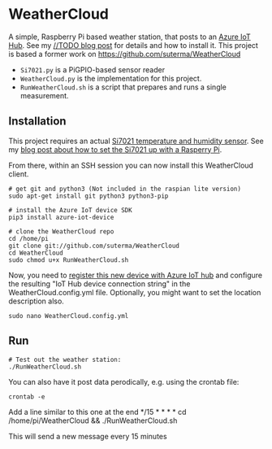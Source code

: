 # WeatherCloud

A simple, Raspberry Pi based weather station, that posts to an [Azure IoT Hub](https://azure.microsoft.com/en-us/services/iot-hub/). See my [//TODO blog post](https://qrys.ch) for details and how to install it. This project is based a former work on https://github.com/suterma/WeatherCloud

 - `Si7021.py` is a PiGPIO-based sensor reader
 - `WeatherCloud.py` is the implementation for this project.
 - `RunWeatherCloud.sh` is a script that prepares and runs a single measurement.
 
## Installation
This project requires an actual [Si7021 temperature and humidity sensor](https://www.digitec.ch/de/s1/product/adafruit-si7021-sensor-elektronikmodul-6310870). See my [blog post about how to set the Si7021 up with a Rasperry Pi](https://qrys.ch/a-raspberry-pi-based-weather-station-posting-to-wordpress/#setting-up-the-si7021-sensor). 

From there, within an SSH session you can now install this WeatherCloud client.

    # get git and python3 (Not included in the raspian lite version)
    sudo apt-get install git python3 python3-pip
    
    # install the Azure IoT device SDK
    pip3 install azure-iot-device
     
    # clone the WeatherCloud repo
    cd /home/pi
    git clone git://github.com/suterma/WeatherCloud
    cd WeatherCloud
    sudo chmod u+x RunWeatherCloud.sh
    
Now, you need to [register this new device with Azure IoT hub](https://docs.microsoft.com/en-us/azure/iot-hub/iot-hub-python-python-device-management-get-started#register-a-new-device-in-the-iot-hub) and configure the resulting "IoT Hub device connection string" in the WeatherCloud.config.yml file. Optionally, you might want to set the location description also.

    sudo nano WeatherCloud.config.yml
    
 ## Run
 
    # Test out the weather station:
    ./RunWeatherCloud.sh
    
You can also have it post data perodically, e.g. using the crontab file:

    crontab -e
    
Add a line similar to this one at the end
    */15 * * * * cd /home/pi/WeatherCloud && ./RunWeatherCloud.sh
    
This will send a new message every 15 minutes
